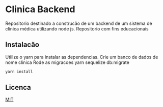 # Clinica Backend

Repositorio destinado a construcão de um backend de um sistema de clínica médica utilizando node js.
Repositorio com fins educacionais 

## Instalacão

Utiilze o yarn para instalar as dependencias.
Crie um banco de dados de nome clinica
Rode as migracoes yarn sequelize db:migrate

```bash
yarn install
```
 
## Licenca
[MIT](https://choosealicense.com/licenses/mit/)